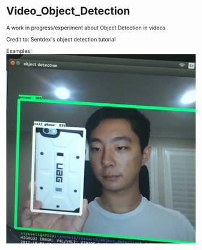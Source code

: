 # Video_Object_Detection
A work in progress/experiment about Object Detection in videos

Credit to: Sentdex's object detection tutorial

Examples:
![1](/media/1.JPG)
